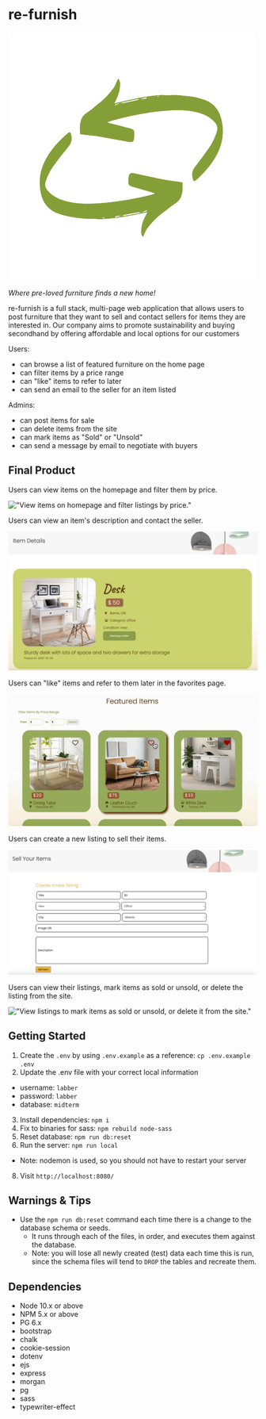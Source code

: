 # re-furnish

!["re-furnish logo."](https://github.com/rebecca-romeo/midterm-group-1/blob/master/docs/re-furnish_logo.png)

_Where pre-loved furniture finds a new home!_

re-furnish is a full stack, multi-page web application that allows users to post furniture that they want to sell and contact sellers for items they are interested in. Our company aims to promote sustainability and buying secondhand by offering affordable and local options for our customers

Users:

- can browse a list of featured furniture on the home page
- can filter items by a price range
- can "like" items to refer to later
- can send an email to the seller for an item listed

Admins:

- can post items for sale
- can delete items from the site
- can mark items as "Sold" or "Unsold"
- can send a message by email to negotiate with buyers

## Final Product

Users can view items on the homepage and filter them by price.

!["View items on homepage and filter listings by price."](https://github.com/rebecca-romeo/midterm-group-1/blob/master/docs/1%20-%20homepage%20and%20filter%20feature.gif)

Users can view an item's description and contact the seller.

!["View item description and contact seller."](https://github.com/rebecca-romeo/midterm-group-1/blob/master/docs/2%20-%20item%20description.png)

Users can "like" items and refer to them later in the favorites page.

!["Like items and view it in favorites page."](https://github.com/rebecca-romeo/midterm-group-1/blob/master/docs/3%20-%20add%20item%20to%20favorites.gif)

Users can create a new listing to sell their items.

!["Create a new listing to sell an item."](https://github.com/rebecca-romeo/midterm-group-1/blob/master/docs/4%20-%20create%20a%20new%20listing.png)

Users can view their listings, mark items as sold or unsold, or delete the listing from the site.

!["View listings to mark items as sold or unsold, or delete it from the site."](https://github.com/rebecca-romeo/midterm-group-1/blob/master/docs/5%20-%20listings%20page%20features.gif)

## Getting Started

1. Create the `.env` by using `.env.example` as a reference: `cp .env.example .env`
2. Update the .env file with your correct local information

- username: `labber`
- password: `labber`
- database: `midterm`

3. Install dependencies: `npm i`
4. Fix to binaries for sass: `npm rebuild node-sass`
5. Reset database: `npm run db:reset`
6. Run the server: `npm run local`

- Note: nodemon is used, so you should not have to restart your server

8. Visit `http://localhost:8080/`

## Warnings & Tips

- Use the `npm run db:reset` command each time there is a change to the database schema or seeds.
  - It runs through each of the files, in order, and executes them against the database.
  - Note: you will lose all newly created (test) data each time this is run, since the schema files will tend to `DROP` the tables and recreate them.

## Dependencies

- Node 10.x or above
- NPM 5.x or above
- PG 6.x
- bootstrap
- chalk
- cookie-session
- dotenv
- ejs
- express
- morgan
- pg
- sass
- typewriter-effect

